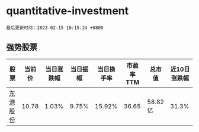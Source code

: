 # quantitative-investment

`最后更新时间：2023-02-15 10:15:24 +0800`

## 强势股票

|股票|当前价|当日涨跌幅|当日振幅|当日换手率|市盈率TTM|总市值|近10日涨跌幅|
|----|----|----|----|----|----|----|----|
|[东港股份](https://xueqiu.com/S/SZ002117)|10.78|1.03%|9.75%|15.92%|36.65|58.82亿|31.3%|
